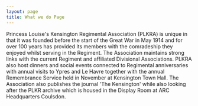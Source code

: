 ```yaml
---
layout: page
title: What we do Page 
---
```

Princess Louise's Kensington Regimental Association (PLKRA) is unique in that it was founded before the start of the Great War in May 1914 and for over 100 years has provided its members with the comradeship they enjoyed whilst serving in the Regiment. The Association maintains strong links with the current Regiment and affiliated Divisional Associations.                                                                              PLKRA also host dinners and social events connected to Regimental anniversaries with annual visits to Ypres and Le Havre together with the annual Remembrance Service held in November at Kensington Town Hall. The Association also publishes the journal 'The Kensington' while also looking after the PLKR archive which is housed in the Display Room at ARC Headquarters Coulsdon.